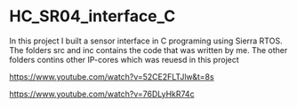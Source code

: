 # HC_SR04_interface_C
In this project I built a sensor interface in C programing using Sierra RTOS.
The folders src and inc contains the code that was written by me.
The other folders contins other IP-cores which was reuesd in this project

https://www.youtube.com/watch?v=52CE2FLTJlw&t=8s

https://www.youtube.com/watch?v=76DLyHkR74c
